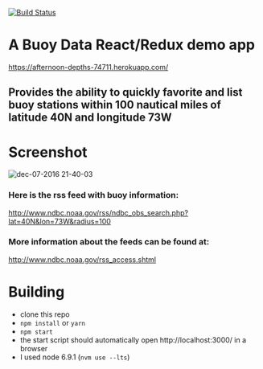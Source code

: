 [![Build Status](https://travis-ci.org/laduke/automatic-chainsaw.svg?branch=master)](https://travis-ci.org/laduke/automatic-chainsaw)

# A Buoy Data React/Redux demo app
https://afternoon-depths-74711.herokuapp.com/

## Provides the ability to quickly favorite and list buoy stations within 100 nautical miles of latitude 40N and longitude 73W

# Screenshot
![dec-07-2016 21-40-03](https://cloud.githubusercontent.com/assets/11598/20998899/d2d0cc0c-bcc5-11e6-8bce-2962e9b1eaa8.gif)

### Here is the rss feed with buoy information:
http://www.ndbc.noaa.gov/rss/ndbc_obs_search.php?lat=40N&lon=73W&radius=100

### More information about the feeds can be found at:
http://www.ndbc.noaa.gov/rss_access.shtml

# Building

- clone this repo
- `npm install` or `yarn`
- `npm start`
- the start script should automatically open http://localhost:3000/ in a browser
- I used node 6.9.1 (`nvm use --lts`)

